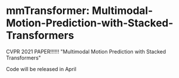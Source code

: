 # mmTransformer: Multimodal-Motion-Prediction-with-Stacked-Transformers
CVPR 2021 PAPER!!!!!!  "Multimodal Motion Prediction with Stacked Transformers"

Code will be released in April
